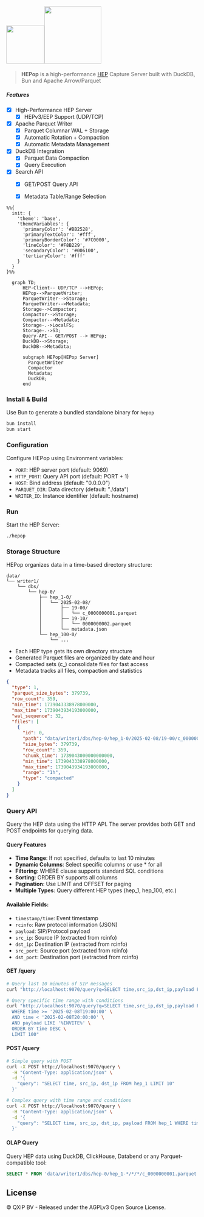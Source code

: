 # <img src="https://user-images.githubusercontent.com/1423657/55069501-8348c400-5084-11e9-9931-fefe0f9874a7.png" height=100/><img src="https://github.com/user-attachments/assets/c8e858ea-bb21-45f3-82ac-a1cd955f30cf" height=150>

> **HEPop** is a high-performance [HEP](https://github.com/sipcapture/hep) Capture Server built with DuckDB, Bun and Apache Arrow/Parquet


##### Features

- [x] High-Performance HEP Server
  - [x] HEPv3/EEP Support (UDP/TCP)
- [x] Apache Parquet Writer
  - [x] Parquet Columnar WAL + Storage
  - [x] Automatic Rotation + Compaction
  - [x] Automatic Metadata Management
- [x] DuckDB Integration
  - [x] Parquet Data Compaction
  - [x] Query Execution
- [x] Search API
  - [x] GET/POST Query API 
  - [x] Metadata Table/Range Selection 


```mermaid
%%{
  init: {
    'theme': 'base',
    'themeVariables': {
      'primaryColor': '#BB2528',
      'primaryTextColor': '#fff',
      'primaryBorderColor': '#7C0000',
      'lineColor': '#F8B229',
      'secondaryColor': '#006100',
      'tertiaryColor': '#fff'
    }
  }
}%%

  graph TD;
      HEP-Client-- UDP/TCP -->HEPop;
      HEPop-->ParquetWriter;
      ParquetWriter-->Storage;
      ParquetWriter-->Metadata;
      Storage-->Compactor;
      Compactor-->Storage;
      Compactor-->Metadata;
      Storage-.->LocalFS;
      Storage-.->S3;
      Query-API-- GET/POST --> HEPop;
      DuckDB-->Storage;
      DuckDB-->Metadata;

      subgraph HEPop[HEPop Server]
        ParquetWriter
        Compactor
        Metadata;
        DuckDB;
      end

```

### Install & Build

Use Bun to generate a bundled standalone binary for `hepop`

```bash
bun install
bun start
```

### Configuration
Configure HEPop using Environment variables:
- `PORT`: HEP server port (default: 9069)
- `HTTP_PORT`: Query API port (default: PORT + 1)
- `HOST`: Bind address (default: "0.0.0.0")
- `PARQUET_DIR`: Data directory (default: "./data")
- `WRITER_ID`: Instance identifier (default: hostname)


### Run
Start the HEP Server:
```bash
./hepop
```

### Storage Structure
HEPop organizes data in a time-based directory structure:
```
data/
└── writer1/
    └── dbs/
        └── hep-0/
            ├── hep_1-0/
            │   └── 2025-02-08/
            │       ├── 19-00/
            │       │   └── c_0000000001.parquet
            │       ├── 19-10/
            │       │   └── 0000000002.parquet
            │       └── metadata.json
            └── hep_100-0/
                └── ...
```

- Each HEP type gets its own directory structure
- Generated Parquet files are organized by date and hour
- Compacted sets (c_) consolidate files for fast access
- Metadata tracks all files, compaction and statistics

```json
{
  "type": 1,
  "parquet_size_bytes": 379739,
  "row_count": 359,
  "min_time": 1739043338978000000,
  "max_time": 1739043934193000000,
  "wal_sequence": 32,
  "files": [
    {
      "id": 0,
      "path": "data/writer1/dbs/hep-0/hep_1-0/2025-02-08/19-00/c_0000000032.parquet",
      "size_bytes": 379739,
      "row_count": 359,
      "chunk_time": 1739043000000000000,
      "min_time": 1739043338978000000,
      "max_time": 1739043934193000000,
      "range": "1h",
      "type": "compacted"
    }
  ]
}

```


### Query API
Query the HEP data using the HTTP API. The server provides both GET and POST endpoints for querying data.

#### Query Features
- **Time Range**: If not specified, defaults to last 10 minutes
- **Dynamic Columns**: Select specific columns or use * for all
- **Filtering**: WHERE clause supports standard SQL conditions
- **Sorting**: ORDER BY supports all columns
- **Pagination**: Use LIMIT and OFFSET for paging
- **Multiple Types**: Query different HEP types (hep_1, hep_100, etc.)


#### Available Fields:
- `timestamp/time`: Event timestamp
- `rcinfo`: Raw protocol information (JSON)
- `payload`: SIP/Protocol payload
- `src_ip`: Source IP (extracted from rcinfo)
- `dst_ip`: Destination IP (extracted from rcinfo)
- `src_port`: Source port (extracted from rcinfo)
- `dst_port`: Destination port (extracted from rcinfo)


#### GET /query
```bash
# Query last 10 minutes of SIP messages
curl "http://localhost:9070/query?q=SELECT time,src_ip,dst_ip,payload FROM hep_1"

# Query specific time range with conditions
curl "http://localhost:9070/query?q=SELECT time,src_ip,dst_ip,payload FROM hep_1 \
  WHERE time >= '2025-02-08T19:00:00' \
  AND time < '2025-02-08T20:00:00' \
  AND payload LIKE '%INVITE%' \
  ORDER BY time DESC \
  LIMIT 100"
```

#### POST /query
```bash
# Simple query with POST
curl -X POST http://localhost:9070/query \
  -H "Content-Type: application/json" \
  -d '{
    "query": "SELECT time, src_ip, dst_ip FROM hep_1 LIMIT 10"
  }'

# Complex query with time range and conditions
curl -X POST http://localhost:9070/query \
  -H "Content-Type: application/json" \
  -d '{
    "query": "SELECT time, src_ip, dst_ip, payload FROM hep_1 WHERE time >= '\''2025-02-08T19:00:00'\'' AND payload LIKE '\''%INVITE%'\'' ORDER BY time DESC"
  }'
```

#### OLAP Query
Query HEP data using DuckDB, ClickHouse, Databend or any Parquet-compatible tool:
```sql
SELECT * FROM 'data/writer1/dbs/hep-0/hep_1-*/*/*/c_0000000001.parquet' LIMIT 10;
```



## License
©️ QXIP BV - Released under the AGPLv3 Open Source License.
